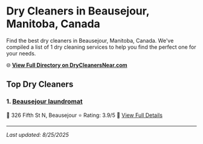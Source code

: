 # Dry Cleaners in Beausejour, Manitoba, Canada

Find the best dry cleaners in Beausejour, Manitoba, Canada. We've compiled a list of 1 dry cleaning services to help you find the perfect one for your needs.

🌐 **[View Full Directory on DryCleanersNear.com](https://drycleanersnear.com/city/Canada/Manitoba/Beausejour)**

## Top Dry Cleaners

### 1. [Beausejour laundromat](https://drycleanersnear.com/dryCleaner/68abc4f51a3e57008809f486/beausejour-laundromat)
📍 326 Fifth St N, Beausejour
⭐ Rating: 3.9/5
🔗 [View Full Details](https://drycleanersnear.com/dryCleaner/68abc4f51a3e57008809f486/beausejour-laundromat)


---

*Last updated: 8/25/2025*
